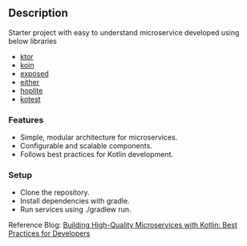 ## Description
Starter project with easy to
understand microservice developed
using below libraries
- [ktor](https://ktor.io/)
- [koin](https://insert-koin.io/)
- [exposed](https://github.com/JetBrains/Exposed)
- [either](https://apidocs.arrow-kt.io/arrow-core/arrow.core/-either/index.html)
- [hoplite](https://github.com/sksamuel/hoplite)
- [kotest](https://kotest.io/)

### Features
- Simple, modular architecture for microservices. 
- Configurable and scalable components. 
- Follows best practices for Kotlin development.

### Setup
- Clone the repository. 
- Install dependencies with gradle. 
- Run services using ./gradlew run.


Reference Blog: [Building High-Quality Microservices with Kotlin: Best Practices for Developers](https://medium.com/technogise/building-high-quality-microservices-with-kotlin-best-practices-for-developers-b0058dc7ab99)